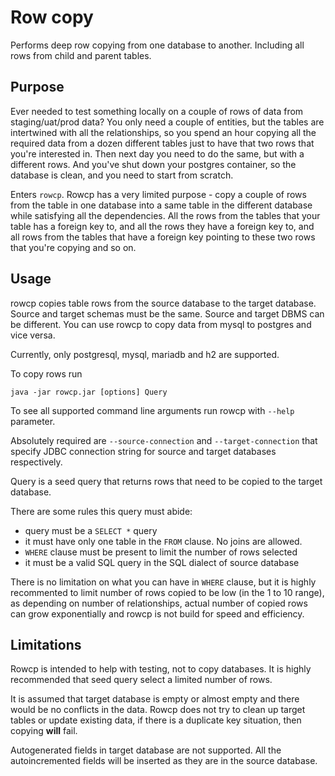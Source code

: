 # Row copy

Performs deep row copying from one database to another. Including all rows from child and parent tables.

## Purpose

Ever needed to test something locally on a couple of rows of data from staging/uat/prod data? You only need a couple of
entities, but the tables are intertwined with all the relationships, so you spend an hour copying all the required data
from a dozen different tables just to have that two rows that you're interested in. Then next day you need to do the
same, but with a different rows. And you've shut down your postgres container, so the database is clean, and you need to
start from scratch.

Enters `rowcp`. Rowcp has a very limited purpose - copy a couple of rows from the table in one database into a same
table in the different database while satisfying all the dependencies. All the rows from the tables that your table has
a foreign key to, and all the rows they have a foreign key to, and all rows from the tables that have a foreign key
pointing to these two rows that you're copying and so on.

## Usage

rowcp copies table rows from the source database to the target database. Source and target schemas must be the same.
Source and target DBMS can be different. You can use rowcp to copy data from mysql to postgres and vice versa.

Currently, only postgresql, mysql, mariadb and h2 are supported.

To copy rows run

    java -jar rowcp.jar [options] Query 

To see all supported command line arguments run rowcp with `--help` parameter.

Absolutely required are `--source-connection` and `--target-connection` that specify JDBC connection string for source
and target databases respectively.

Query is a seed query that returns rows that need to be copied to the target database.

There are some rules this query must abide:

- query must be a `SELECT *` query
- it must have only one table in the `FROM` clause. No joins are allowed.
- `WHERE` clause must be present to limit the number of rows selected
- it must be a valid SQL query in the SQL dialect of source database

There is no limitation on what you can have in `WHERE` clause, but it is highly recommented to limit number of rows
copied to be low (in the 1 to 10 range), as depending on number of relationships, actual number of copied rows can grow
exponentially and rowcp is not build for speed and efficiency.

## Limitations

Rowcp is intended to help with testing, not to copy databases. It is highly recommended that seed query select a limited
number of rows.

It is assumed that target database is empty or almost empty and there would be no conflicts in the data. Rowcp does not
try to clean up target tables or update existing data, if there is a duplicate key situation, then copying **will**
fail.

Autogenerated fields in target database are not supported. All the autoincremented fields will be inserted as they are
in the source database.